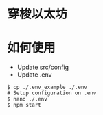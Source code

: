 # 穿梭以太坊

# 如何使用
  * Update src/config
  * Update .env

```
$ cp ./.env_example ./.env
# Setup configuration on .env
$ nano ./.env
$ npm start
```

